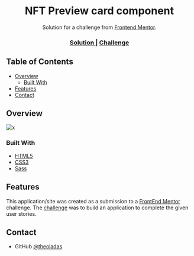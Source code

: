 
<h1 align="center">NFT Preview card component</h1>

<div align="center">
   Solution for a challenge from  <a href="https://theoladas.github.io/NFT-preview-card-component-FrontEndMentorChallenge/" target="_blank">Frontend Mentor</a>.
</div>

<div align="center">
  <h3>
    <a href="">
      Solution
    </a>
    <span> | </span>
    <a href="https://www.frontendmentor.io/challenges/nft-preview-card-component-SbdUL_w0U">
      Challenge
    </a>
  </h3>
</div>

<!-- TABLE OF CONTENTS -->

## Table of Contents

- [Overview](#overview)
  - [Built With](#built-with)
- [Features](#features)
- [Contact](#contact)

<!-- OVERVIEW -->

## Overview

![x](https://user-images.githubusercontent.com/67963370/157205707-8d7c04c3-d7c3-4a67-abfb-ea33fee6b88d.png)

### Built With

<!-- This section should list any major frameworks that you built your project using. Here are a few examples.-->

- [HTML5](https://developer.mozilla.org/en-US/docs/Learn/Getting_started_with_the_web/HTML_basics)
- [CSS3](https://developer.mozilla.org/en-US/docs/Web/CSS)
- [Sass](https://sass-lang.com/)

## Features

<!-- List the features of your application or follow the template. Don't share the figma file here :) -->

This application/site was created as a submission to a [FrontEnd Mentor](https://www.frontendmentor.io/challenges/nft-preview-card-component-SbdUL_w0U) challenge. The [challenge](https://www.frontendmentor.io/challenges/nft-preview-card-component-SbdUL_w0U) was to build an application to complete the given user stories.

## Contact

- GitHub [@theoladas](https://github.com/theoladas)
